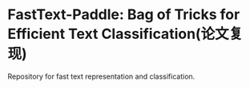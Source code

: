 # FastText-Paddle: Bag of Tricks for Efficient Text Classification(论文复现)
Repository for fast text representation and classification.
